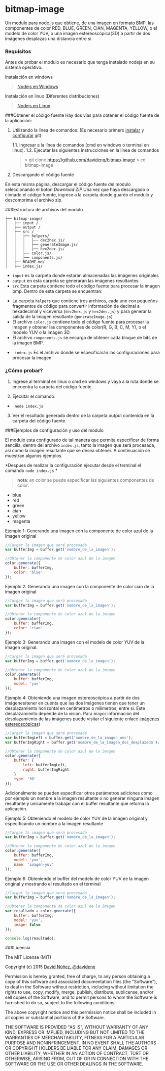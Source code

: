 bitmap-image
===================
Un modulo para node.js que obtiene, de una imagen en formato BMP, las componentes de color RED, BLUE, GREEN, CIAN, MAGENTA, YELLOW, o el modelo de color YUV, o una imagen estereoscópica(3D) a partir de dos imágenes desplazas una distancia entre si.

### Requisitos

Antes de probar el modulo es necesario que tenga instalado nodejs en su sistema operativo.

Instalación en windows
> [Nodejs en Windows](http://blog.teamtreehouse.com/install-node-js-npm-windows)

Instalación en linux (Diferentes distribuciones)
> [Nodejs en Linux](https://github.com/nodejs/node-v0.x-archive/wiki/Installing-Node.js-via-package-manager?utm_source=[deliciuos]&utm_medium=twitter)

###Obtener el código fuente
Hay dos vías para obtener el código fuente de la aplicación:

1. Utilizando la línea de comandos: (Es necesario primero [instalar](https://git-scm.com/book/es/v1/Empezando-Instalando-Git) y [configurar](https://git-scm.com/book/es/v1/Empezando-Configurando-Git-por-primera-vez) git)

    1.1. Ingresar a la línea de comandos (cmd en windows o terminal en linux).
    1.2. Ejecutar las siguientes instrucciones en la línea de comandos
    > \>  git clone https://github.com/davidenq/bitmap-image
       \> cd bitmap-image

2. Descargando el código fuente

 En esta misma página, descargar el código fuente del modulo seleccionando el boton *Download ZIP*
Una vez que haya descargado o clonado el código fuente, ingrese a la carpeta donde guardo el modulo y descomprima el archivo zip.

###Estructura de archivos del modulo

```
├── bitmap-image/
│   ├── input /
│   ├── output /
│   ├── src /
│   │   ├── helpers/
│   │   │   ├── dec2hex.js/
│   │   │   ├── generateImage.js/
│   │   │   ├── hex2dec.js/
│   │   ├── color.js/
│   │   ├── components.js/
│   ├── README.md/
│   ├── index.js/
```

- `input` es la carpeta donde estarán almacenadas las imágenes originales
- `output` en esta carpeta se generarán las imágenes resultantes
- `src` Esta carpeta contiene todo el código fuente para procesar la imagen bmp. Dentro de esta carpeta se encuentran:
 * La carpeta `helpers`  que contiene  tres archivos, cada uno con pequeños fragmentos de código para convertir información de decimal a hexadecimal y viceversa (`dec2hex.js` y `hex2dec.js`) y para generar la salida de la imagen resultante (`generateImage.js`)
 * El archivo  `color.js` contiene todo el código fuente para procesar la imagen y obtener las componentes de color(R, G, B; C, M, Y), o el modelo YUV o la imágen 3D.
 * El archivo `components.js` se encarga de obtener cada bloque de bits de la imagen BMP.

- ` index.js` Es el archivo donde se especificarán las configuraciones para procesar la imagen

### ¿Cómo probar?
1. Ingrese al terminal en linux o cmd en windows y vaya a la ruta donde se encuentra la carpeta del código fuente.

2. Ejecutar el comando:

 * ` node index.js`

3. Ver el resultado generado dentro de la carpeta output contenida en la carpeta del código fuente.

###Ejemplos de configuración y uso del modulo

El modulo esta configurado de tal manera que permita especificar de forma sencilla, dentro del archivo `index.js`, tanto la imagen que será procesada, así como la imagen resultante que se desea obtener. A continuación se muestran algunos ejemplos.

*Despues de realizar la configuración ejecutar desde el terminal el comando `node index.js` *

>**nota**: en color se puede especificar las siguientes componentes de color:
 - blue
 - red
 - green
 - cian
 - yellow
 - magenta

Ejemplo 1: Generando una imagen con la componente de color azul de la imagen original
```js
//Cargar la imagen que será procesada
var bufferImg = buffer.get('nombre_de_la_imagen');

//Obtener la componente de color azul de la imagen
color.generate({
    buffer: bufferImg,
    color: 'blue'
});
```

Ejemplo 2: Generando una imagen con la componente de color cian de la imagen original
```js
//Cargar la imagen que será procesada
var bufferImg = buffer.get('nombre_de_la_imagen');

//Obtener la componente de color azul de la imagen
color.generate({
    buffer: bufferImg,
    color: 'cian'
});
```


Ejemplo 3: Generando una imagen  con el modelo de color YUV de la imagen original.
```js
//Cargar la imagen que será procesada
var bufferImg = buffer.get('nombre_de_la_imagen');

//Obtener la componente de color azul de la imagen
color.generate({
    buffer: bufferImg,
    model: 'yuv'
});
```

Ejemplo 4: Obteniendo una imagen estereoscópica a partir de dos imágenes(tener en cuenta que las dos imágenes tienen que tener un desplazamiento horizontal en  centimetros o milimetros, entre si. Este desplazamiento depende de la visión. Para mayor información del desplazamiento de las imágenes puede visitar el siguiente enlace [imágenes estereoscópicas](https://es.wikipedia.org/wiki/Estereoscop%C3%ADa))
```js
//Cargar la imagen que será procesada
var bufferImgLeft = buffer.get('nombre_de_la_imagen_uno');
var bufferImgRight = buffer.get('nombre_de_la_imagen_dos_desplazada');

//Obtener la componente de color azul de la imagen
color.generate({
    buffer: {
        left: bufferImgLeft,
        right: bufferImgRight
    }
    type: '3D'
});
```

Adicionalmente se pueden especificar otros parámetros adiciones como por ejemplo un nombre a la imagen resultante o no generar ninguna imagen resultante y únicamente trabajar con el buffer resultante que retorna la aplicación.

Ejemplo 5: Obteniendo el modelo de color YUV de la imagen original y especificando un nombre a la imagen resultante
```js
//Cargar la imagen que será procesada
var bufferImg = buffer.get('nombre_de_la_imagen');

//Obtener la componente de color azul de la imagen
color.generate({
    buffer: bufferImg,
    model: 'yuv',
    name: 'imagen-yuv'
});
```

Ejemplo 6: Obteniendo el buffer del modelo de color YUV de la imagen original y mostrando el resultado en el terminal
```js
//Cargar la imagen que será procesada
var bufferImg = buffer.get('nombre_de_la_imagen');

//Obtener la componente de color azul de la imagen
var resultado = color.generate({
    buffer: bufferImg,
    model: 'yuv',
    image: false
});

console.log(resultado);
```

###Licencia



The MIT License (MIT)

Copyright (c) 2015 [David Núñez, @davidenq](http://davidenq.com)

Permission is hereby granted, free of charge, to any person obtaining a copy
of this software and associated documentation files (the "Software"), to deal
in the Software without restriction, including without limitation the rights
to use, copy, modify, merge, publish, distribute, sublicense, and/or sell
copies of the Software, and to permit persons to whom the Software is
furnished to do so, subject to the following conditions:

The above copyright notice and this permission notice shall be included in
all copies or substantial portions of the Software.

THE SOFTWARE IS PROVIDED "AS IS", WITHOUT WARRANTY OF ANY KIND, EXPRESS OR
IMPLIED, INCLUDING BUT NOT LIMITED TO THE WARRANTIES OF MERCHANTABILITY,
FITNESS FOR A PARTICULAR PURPOSE AND NONINFRINGEMENT. IN NO EVENT SHALL THE
AUTHORS OR COPYRIGHT HOLDERS BE LIABLE FOR ANY CLAIM, DAMAGES OR OTHER
LIABILITY, WHETHER IN AN ACTION OF CONTRACT, TORT OR OTHERWISE, ARISING FROM,
OUT OF OR IN CONNECTION WITH THE SOFTWARE OR THE USE OR OTHER DEALINGS IN
THE SOFTWARE.


